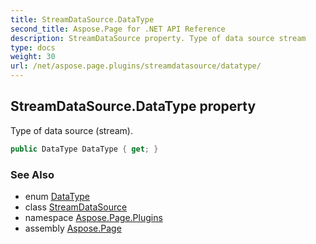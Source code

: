 ```yaml
---
title: StreamDataSource.DataType
second_title: Aspose.Page for .NET API Reference
description: StreamDataSource property. Type of data source stream
type: docs
weight: 30
url: /net/aspose.page.plugins/streamdatasource/datatype/
---
```

## StreamDataSource.DataType property

Type of data source (stream).

```csharp
public DataType DataType { get; }
```

### See Also

* enum [DataType](../../datatype/)
* class [StreamDataSource](../)
* namespace [Aspose.Page.Plugins](../../streamdatasource/)
* assembly [Aspose.Page](../../../)


